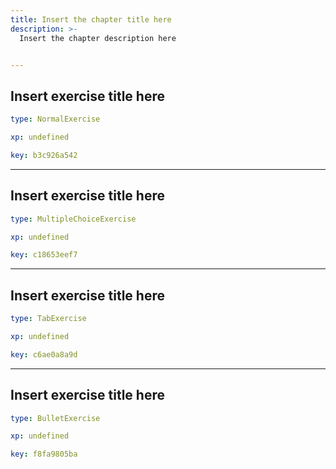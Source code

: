 ```yaml
---
title: Insert the chapter title here
description: >-
  Insert the chapter description here


---
```

## Insert exercise title here

```yaml
type: NormalExercise

xp: undefined

key: b3c926a542
```












---
## Insert exercise title here

```yaml
type: MultipleChoiceExercise

xp: undefined

key: c18653eef7
```












---
## Insert exercise title here

```yaml
type: TabExercise

xp: undefined

key: c6ae0a8a9d
```












---
## Insert exercise title here

```yaml
type: BulletExercise

xp: undefined

key: f8fa9805ba
```











